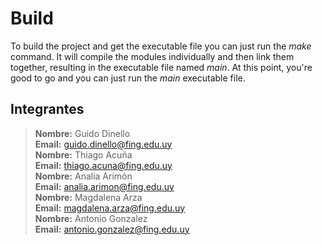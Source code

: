 
# Build
To build the project and get the executable file you can just run the *make* command.
It will compile the modules individually and then link them together, resulting in the executable file named *main*.
At this point, you're good to go and you can just run the *main* executable file.

## Integrantes
>
> **Nombre:** Guido Dinello <br>
**Email:** guido.dinello@fing.edu.uy <br>
**Nombre:** Thiago Acuña <br>
**Email:** thiago.acuna@fing.edu.uy <br>
**Nombre:** Analia Arimón <br>
**Email:** analia.arimon@fing.edu.uy <br> 
**Nombre:** Magdalena Arza <br>
**Email:** magdalena.arza@fing.edu.uy <br> 
**Nombre:** Antonio Gonzalez<br>
**Email:** antonio.gonzalez@fing.edu.uy <br>